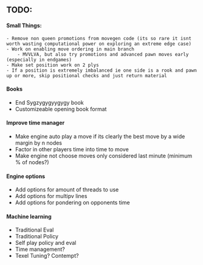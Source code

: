 ## TODO:

#### Small Things:
    - Remove non queen promotions from movegen code (its so rare it isnt worth wasting computational power on exploring an extreme edge case)
    - Work on enabling move ordering in main branch
        - MVVLVA, but also try promotions and advanced pawn moves early (especially in endgames)
    - Make set position work on 2 plys
    - If a position is extremely imbalanced ie one side is a rook and pawn up or more, skip positional checks and just return material

#### Books
 - End Sygzygygyygygy book
 - Customizeable opening book format

#### Improve time manager
 - Make engine auto play a move if its clearly the best move by a wide margin by n nodes
 - Factor in other players time into time to move
 - Make engine not choose moves only considered last minute (minimum % of nodes?)

#### Engine options
 - Add options for amount of threads to use
 - Add options for multipv lines
 - Add options for pondering on opponents time

#### Machine learning
 - Traditional Eval
 - Traditional Policy
 - Self play policy and eval
 - Time management?
 - Texel Tuning? Contempt?